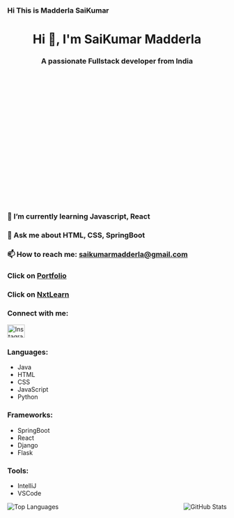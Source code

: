 ### Hi This is Madderla SaiKumar

<div class="header-section" style="height:10%;width: 100%;text-align: center;" align="center">
    <h1>Hi 👋, I'm SaiKumar Madderla</h1>
    <h3>A passionate Fullstack developer from India</h3>
</div>

<div class="hero-top-section">
    <div class="hero-top-txt">
        <h3>🌱 I’m currently learning Javascript, React</h3>
        <h3>💬 Ask me about HTML, CSS, SpringBoot</h3>
        <h3>📫 How to reach me: <a href="mailto:saikumarmadderla@gmail.com">saikumarmadderla@gmail.com</a></h3>
        <h3>Click on <a href="https://saikumar248.github.io/Portfolio/">Portfolio</a></h3>
        <h3>Click on <a href="https://saikumar248.github.io/NxtLearn/">NxtLearn</a></h3>
    </div>
</div>

<div>
    <h3>Connect with me:</h3>
    <p>
        <a href="https://www.instagram.com/sai_kumar_248" target="_blank">
            <img align="center" src="https://raw.githubusercontent.com/rahuldkjain/github-profile-readme-generator/master/src/images/icons/Social/instagram.svg" alt="Instagram" height="30" width="40" />
        </a>
    </p>
</div>

<h3 align="left">Languages:</h3>
<ul>
    <li>Java</li>
    <li>HTML</li>
    <li>CSS</li>
    <li>JavaScript</li>
    <li>Python</li>
</ul>

<h3 align="left">Frameworks:</h3>
<ul>
    <li>SpringBoot</li>
    <li>React</li>
    <li>Django</li>
    <li>Flask</li>
</ul>

<h3 align="left">Tools:</h3>
<ul>
    <li>IntelliJ</li>
    <li>VSCode</li>
</ul>

<div class="footer-section">
    <p><img align="left" src="https://github-readme-stats.vercel.app/api/top-langs?username=saikumar248&show_icons=true&locale=en&layout=compact" alt="Top Languages" /></p>
    <p>&nbsp;<img align="right" src="https://github-readme-stats.vercel.app/api?username=saikumar248&show_icons=true&locale=en" alt="GitHub Stats" /></p>
</div>
